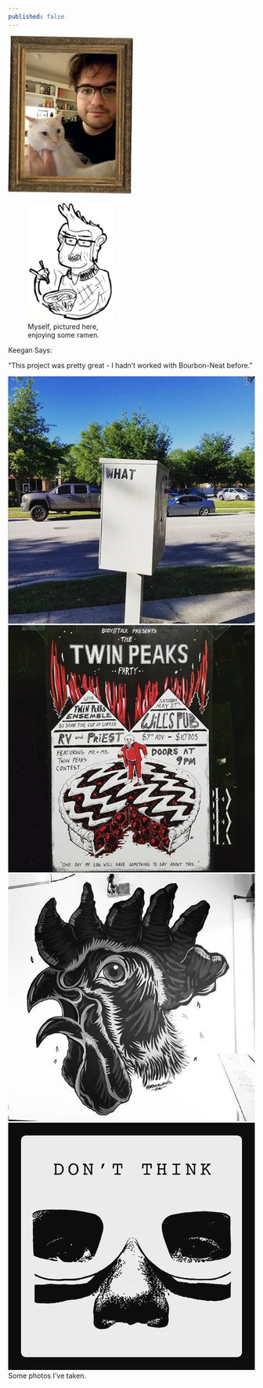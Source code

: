 ```yaml
---
published: false
---
```


<p><img src="/img/me-and-the-big-boi.png" alt="" style="transform: rotate(1deg);"></p>

<link href="https://fonts.googleapis.com/css?family=Chango|Oswald:300,400,700|Roboto:500,300,700,400|Roboto+Condensed:300,300i,400,400i,700,700i" rel="stylesheet">
<link rel="stylesheet" type="text/css" media="all" href="/fonts/reklamescript_demo_macroman/stylesheet.css" />


<figure class="align-right content-right" style="max-width:175px;">
  <img src="/img/ramen.png" alt=""/>
  <figcaption>Myself, pictured here, enjoying some ramen.</figcaption>
</figure>

<div class="speech-bubb">
  <span class="title">Keegan Says:</span>
  <p>"This project was pretty great - I hadn’t
  worked with Bourbon-Neat before."</p>
</div>


<!-- SnapWidget -->
<!-- <script src="https://snapwidget.com/js/snapwidget.js"></script> -->
<!-- <iframe src="https://snapwidget.com/embed/387907" class="snapwidget-widget" allowTransparency="true" frameborder="0" scrolling="no" style="border:none; overflow:hidden; width:100%; margin-bottom: -10px;"></iframe> -->

<aside class="photo-grid">
  <div class="photo-grid-photo">
    <img src="/img/pics/18581341_1936116596657463_1044851735073390592_n.png" alt="">
  </div>
  <div class="photo-grid-photo">
    <img src="/img/pics/18646720_422410701463658_6414299052577390592_n.png" alt="">
  </div>
  <div class="photo-grid-photo">
    <img src="/img/pics/18646247_1412878955415271_3534017636541136896_n.jpg" alt="">
  </div>
  <div class="photo-grid-photo">
    <img src="/img/pics/18580377_838902732926947_8389658810993606656_n.jpg" alt="">
  </div>
</aside>
<div class="caption">Some photos I've taken.</div>
